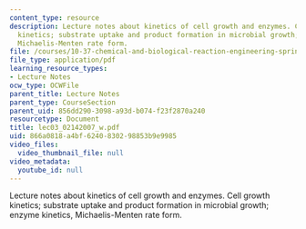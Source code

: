 ```yaml
---
content_type: resource
description: Lecture notes about kinetics of cell growth and enzymes. Cell growth
  kinetics; substrate uptake and product formation in microbial growth; enzyme kinetics,
  Michaelis-Menten rate form.
file: /courses/10-37-chemical-and-biological-reaction-engineering-spring-2007/866a0818a4bf6240830298853b9e9985_lec03_02142007_w.pdf
file_type: application/pdf
learning_resource_types:
- Lecture Notes
ocw_type: OCWFile
parent_title: Lecture Notes
parent_type: CourseSection
parent_uid: 856dd290-3098-a93d-b074-f23f2870a240
resourcetype: Document
title: lec03_02142007_w.pdf
uid: 866a0818-a4bf-6240-8302-98853b9e9985
video_files:
  video_thumbnail_file: null
video_metadata:
  youtube_id: null
---
```

Lecture notes about kinetics of cell growth and enzymes. Cell growth kinetics; substrate uptake and product formation in microbial growth; enzyme kinetics, Michaelis-Menten rate form.

